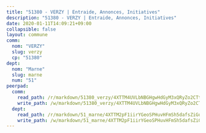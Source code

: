 ```yaml
---
title: "51380 - VERZY | Entraide, Annonces, Initiatives"
description: "51380 - VERZY | Entraide, Annonces, Initiatives"
date: 2020-01-11T14:09:21+09:00
collapsible: false
layout: commune
comm:
  nom: "VERZY"
  slug: verzy
  cp: "51380"
dept:
  nom: "Marne"
  slug: marne
  num: "51"
peerpad:
  comm:
    read_path: /r/markdown/51380_verzy/4XTTM4UVLbNBGHgwHdGyM3xQRyZo2CTt43CyAbaT1A5njwJET
    write_path: /w/markdown/51380_verzy/4XTTM4UVLbNBGHgwHdGyM3xQRyZo2CTt43CyAbaT1A5njwJET-K3TgTuAr1TkppFVHWxuLgWJZSgmzoCyTkVkpi8aN2RCAQ2BFnZkRd7N8rFacA56YWe1RCvHKp8DcpNmKiPh1LSAjrQqgKrgMVF3tMqLunk8Q5BSbT7poBsbN9pLLQRDy892CgJHu
  dept:
    read_path: /r/markdown/51_marne/4XTTM2pF1iirYGeoSPHuvHFmSh5dafsZiGuDVqApNYr9W2doe
    write_path: /w/markdown/51_marne/4XTTM2pF1iirYGeoSPHuvHFmSh5dafsZiGuDVqApNYr9W2doe-K3TgV7EpXmd75L5pz6aUTALihWsFeiubyposyfPgz6DbQby3ZQF3gNXaGqeRVGevfRz46yND7Y8QkCv5VozWFj5shZbEokjWNQrdmmsAHCxzuLQj5kuinh4kCdsefHKLdp7xhUwa
---
```



